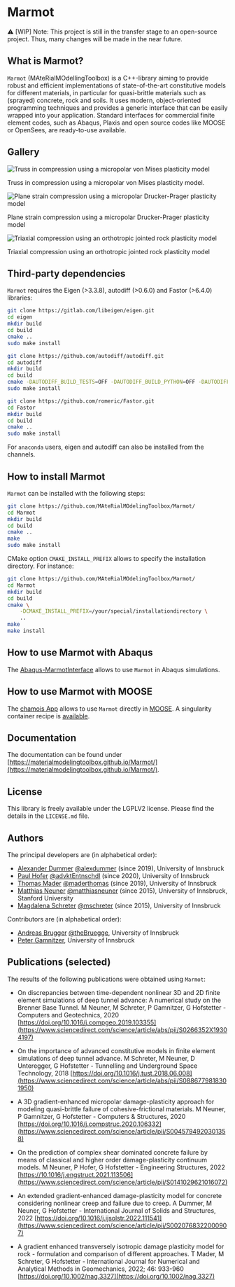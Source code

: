 # Marmot

:warning: [WIP] Note: This project is still in the transfer stage to an open-source project. Thus, many changes will be made in the near future.

## What is Marmot?

```Marmot``` (MAteRialMOdellingToolbox) is a C++-library aiming to provide robust and efficient implementations of state-of-the-art constitutive models for different materials, in particular for quasi-brittle materials such as (sprayed) concrete, rock and soils. It uses modern, object-oriented programming techniques and provides a generic interface that can be easily wrapped into your application. Standard interfaces for commercial finite element codes, such as Abaqus, Plaxis and open source codes like MOOSE or OpenSees, are ready-to-use available.

## Gallery

![Truss in compression using a micropolar von Mises plasticity model](share/truss.gif)

Truss in compression using a micropolar von Mises plasticity model.

![Plane strain compression using a micropolar Drucker-Prager plasticity model](share/plane_strain_gmdruckerprager.gif)

Plane strain compression using a micropolar Drucker-Prager plasticity model

![Triaxial compression using an orthotropic jointed rock plasticity model](share/MultiJoint_Rock.gif)

Triaxial compression using an orthotropic jointed rock plasticity model

## Third-party dependencies

```Marmot``` requires the Eigen (>3.3.8), autodiff (>0.6.0) and Fastor (>6.4.0) libraries:

```bash
git clone https://gitlab.com/libeigen/eigen.git
cd eigen
mkdir build
cd build
cmake ..
sudo make install
```

```bash
git clone https://github.com/autodiff/autodiff.git
cd autodiff
mkdir build
cd build
cmake -DAUTODIFF_BUILD_TESTS=OFF -DAUTODIFF_BUILD_PYTHON=OFF -DAUTODIFF_BUILD_EXAMPLES=OFF -DAUTODIFF_BUILD_DOCS=OFF ..
sudo make install
```

```bash
git clone https://github.com/romeric/Fastor.git
cd Fastor
mkdir build
cd build
cmake ..
sudo make install
```

For ```anaconda``` users, eigen and autodiff can also be installed from the channels.

## How to install Marmot

```Marmot``` can be installed with the following steps:

```bash
git clone https://github.com/MAteRialMOdelingToolbox/Marmot/ 
cd Marmot
mkdir build
cd build
cmake ..
make
sudo make install
```

CMake option ```CMAKE_INSTALL_PREFIX``` allows to specify the installation directory.
For instance:

```bash
git clone https://github.com/MAteRialMOdelingToolbox/Marmot/ 
cd Marmot
mkdir build
cd build
cmake \
    -DCMAKE_INSTALL_PREFIX=/your/special/installationdirectory \
    ..
make
make install
```

## How to use Marmot with Abaqus

The [Abaqus-MarmotInterface](https://github.com/MAteRialMOdelingToolbox/Abaqus-MarmotInterface) allows to use ```Marmot``` in Abaqus simulations.

## How to use Marmot with MOOSE

The [chamois App](https://github.com/matthiasneuner/chamois) allows to use ```Marmot``` directly in [MOOSE](https://github.com/idaholab/moose).
A singularity container recipe is [available](https://github.com/matthiasneuner/chamois-singularity).

## Documentation

The documentation can be found under [https://materialmodelingtoolbox.github.io/Marmot/](https://materialmodelingtoolbox.github.io/Marmot/).

## License

This library is freely available under the LGPLV2 license. Please find the details in the ```LICENSE.md``` file.

## Authors

The principal developers are (in alphabetical order):
* [Alexander Dummer](https://www.uibk.ac.at/bft/mitarbeiter/dummer.html.de) [@alexdummer](https://github.com/alexdummer) (since 2019), University of Innsbruck
* [Paul Hofer](https://www.uibk.ac.at/bft/mitarbeiter/paulhofer.html.de) [@advktEntnschdl](https://github.com/advktEntnschdl) (since 2020), University of Innsbruck
* [Thomas Mader](https://www.uibk.ac.at/bft/mitarbeiter/mader.html) [@maderthomas](https://github.com/maderthomas) (since 2019), University of Innsbruck
* [Matthias Neuner](https://www.uibk.ac.at/bft/mitarbeiter/neuner.html) [@matthiasneuner](https://github.com/matthiasneuner) (since 2015), University of Innsbruck, Stanford University
* [Magdalena Schreter](https://www.uibk.ac.at/bft/mitarbeiter/schreter.html) [@mschreter](https://github.com/mschreter) (since 2015), University of Innsbruck

Contributors are (in alphabetical order):
* [Andreas Brugger](https://www.uibk.ac.at/bft/mitarbeiter/brugger.html.de) [@theBruegge](https://github.com/theBruegge), University of Innsbruck
* [Peter Gamnitzer](https://www.uibk.ac.at/bft/mitarbeiter/gamnitzer.html.de), University of Innsbruck

## Publications (selected)
The results of the following publications were obtained using ```Marmot```:

* On discrepancies between time-dependent nonlinear 3D and 2D finite element simulations of deep tunnel advance: A numerical study on the Brenner Base Tunnel.
M Neuner, M Schreter, P Gamnitzer, G Hofstetter - Computers and Geotechnics, 2020
[https://doi.org/10.1016/j.compgeo.2019.103355](https://www.sciencedirect.com/science/article/abs/pii/S0266352X19304197)

* On the importance of advanced constitutive models in finite element simulations of deep tunnel advance.
M Schreter, M Neuner, D Unteregger, G Hofstetter - Tunnelling and Underground Space Technology, 2018
[https://doi.org/10.1016/j.tust.2018.06.008](https://www.sciencedirect.com/science/article/abs/pii/S0886779818301950)

* A 3D gradient-enhanced micropolar damage-plasticity approach for modeling quasi-brittle failure of cohesive-frictional materials.
M Neuner, P Gamnitzer, G Hofstetter - Computers & Structures, 2020
[https://doi.org/10.1016/j.compstruc.2020.106332](https://www.sciencedirect.com/science/article/pii/S0045794920301358)

* On the prediction of complex shear dominated concrete failure by means of classical and higher order damage-plasticity continuum models.
M Neuner, P Hofer, G Hofstetter - Engineering Structures, 2022
[https://10.1016/j.engstruct.2021.113506](https://www.sciencedirect.com/science/article/pii/S0141029621016072)

* An extended gradient-enhanced damage-plasticity model for concrete considering nonlinear creep and failure due to creep.
A Dummer, M Neuner, G Hofstetter - International Journal of Solids and Structures, 2022
[https://doi.org/10.1016/j.ijsolstr.2022.111541](https://www.sciencedirect.com/science/article/pii/S0020768322000907)

* A gradient enhanced transversely isotropic damage plasticity model for rock - formulation and comparison of different approaches.
T Mader, M Schreter, G Hofstetter - International Journal for Numerical and Analytical Methods in Geomechanics, 2022; 46: 933-960
[https://doi.org/10.1002/nag.3327](https://doi.org/10.1002/nag.3327)

